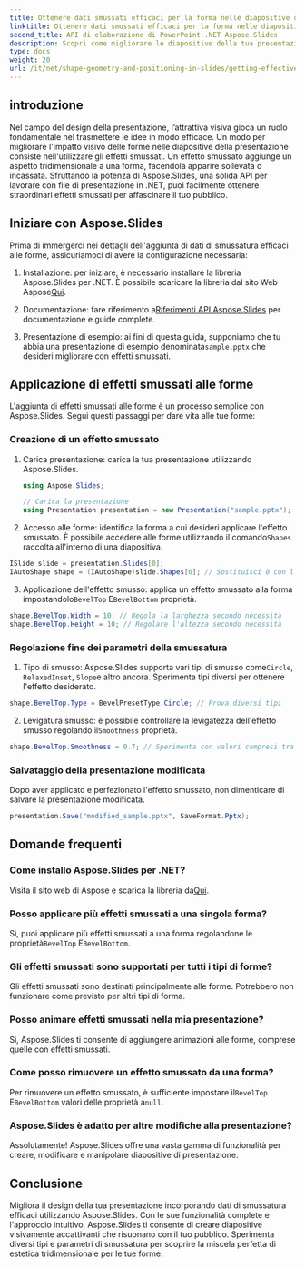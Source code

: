 ```yaml
---
title: Ottenere dati smussati efficaci per la forma nelle diapositive di presentazione
linktitle: Ottenere dati smussati efficaci per la forma nelle diapositive di presentazione
second_title: API di elaborazione di PowerPoint .NET Aspose.Slides
description: Scopri come migliorare le diapositive della tua presentazione con dati smussati efficaci utilizzando Aspose.Slides. Una guida completa con istruzioni dettagliate e codice di esempio.
type: docs
weight: 20
url: /it/net/shape-geometry-and-positioning-in-slides/getting-effective-bevel-data/
---
```


## introduzione

Nel campo del design della presentazione, l’attrattiva visiva gioca un ruolo fondamentale nel trasmettere le idee in modo efficace. Un modo per migliorare l'impatto visivo delle forme nelle diapositive della presentazione consiste nell'utilizzare gli effetti smussati. Un effetto smussato aggiunge un aspetto tridimensionale a una forma, facendola apparire sollevata o incassata. Sfruttando la potenza di Aspose.Slides, una solida API per lavorare con file di presentazione in .NET, puoi facilmente ottenere straordinari effetti smussati per affascinare il tuo pubblico.

## Iniziare con Aspose.Slides

Prima di immergerci nei dettagli dell'aggiunta di dati di smussatura efficaci alle forme, assicuriamoci di avere la configurazione necessaria:

1.  Installazione: per iniziare, è necessario installare la libreria Aspose.Slides per .NET. È possibile scaricare la libreria dal sito Web Aspose[Qui](https://releases.aspose.com/slides/net/).

2.  Documentazione: fare riferimento a[Riferimenti API Aspose.Slides](https://reference.aspose.com/slides/net/) per documentazione e guide complete.

3.  Presentazione di esempio: ai fini di questa guida, supponiamo che tu abbia una presentazione di esempio denominata`sample.pptx` che desideri migliorare con effetti smussati.

## Applicazione di effetti smussati alle forme

L'aggiunta di effetti smussati alle forme è un processo semplice con Aspose.Slides. Segui questi passaggi per dare vita alle tue forme:

### Creazione di un effetto smussato

1. Carica presentazione: carica la tua presentazione utilizzando Aspose.Slides.
   
   ```csharp
   using Aspose.Slides;
   
   // Carica la presentazione
   using Presentation presentation = new Presentation("sample.pptx");
   ```

2.  Accesso alle forme: identifica la forma a cui desideri applicare l'effetto smussato. È possibile accedere alle forme utilizzando il comando`Shapes` raccolta all'interno di una diapositiva.

   ```csharp
   ISlide slide = presentation.Slides[0];
   IAutoShape shape = (IAutoShape)slide.Shapes[0]; // Sostituisci 0 con l'indice della forma
   ```

3.  Applicazione dell'effetto smusso: applica un effetto smussato alla forma impostandolo`BevelTop` E`BevelBottom` proprietà.

   ```csharp
   shape.BevelTop.Width = 10; // Regola la larghezza secondo necessità
   shape.BevelTop.Height = 10; // Regolare l'altezza secondo necessità
   ```

### Regolazione fine dei parametri della smussatura

1.  Tipo di smusso: Aspose.Slides supporta vari tipi di smusso come`Circle`, `RelaxedInset`, `Slope`e altro ancora. Sperimenta tipi diversi per ottenere l'effetto desiderato.

   ```csharp
   shape.BevelTop.Type = BevelPresetType.Circle; // Prova diversi tipi
   ```

2.  Levigatura smusso: è possibile controllare la levigatezza dell'effetto smusso regolando il`Smoothness` proprietà.

   ```csharp
   shape.BevelTop.Smoothness = 0.7; // Sperimenta con valori compresi tra 0 e 1
   ```

### Salvataggio della presentazione modificata

Dopo aver applicato e perfezionato l'effetto smussato, non dimenticare di salvare la presentazione modificata.

```csharp
presentation.Save("modified_sample.pptx", SaveFormat.Pptx);
```

## Domande frequenti

### Come installo Aspose.Slides per .NET?

 Visita il sito web di Aspose e scarica la libreria da[Qui](https://releases.aspose.com/slides/net/).

### Posso applicare più effetti smussati a una singola forma?

 Sì, puoi applicare più effetti smussati a una forma regolandone le proprietà`BevelTop` E`BevelBottom`.

### Gli effetti smussati sono supportati per tutti i tipi di forme?

Gli effetti smussati sono destinati principalmente alle forme. Potrebbero non funzionare come previsto per altri tipi di forma.

### Posso animare effetti smussati nella mia presentazione?

Sì, Aspose.Slides ti consente di aggiungere animazioni alle forme, comprese quelle con effetti smussati.

### Come posso rimuovere un effetto smussato da una forma?

 Per rimuovere un effetto smussato, è sufficiente impostare il`BevelTop` E`BevelBottom` valori delle proprietà a`null`.

### Aspose.Slides è adatto per altre modifiche alla presentazione?

Assolutamente! Aspose.Slides offre una vasta gamma di funzionalità per creare, modificare e manipolare diapositive di presentazione.

## Conclusione

Migliora il design della tua presentazione incorporando dati di smussatura efficaci utilizzando Aspose.Slides. Con le sue funzionalità complete e l'approccio intuitivo, Aspose.Slides ti consente di creare diapositive visivamente accattivanti che risuonano con il tuo pubblico. Sperimenta diversi tipi e parametri di smussatura per scoprire la miscela perfetta di estetica tridimensionale per le tue forme.
